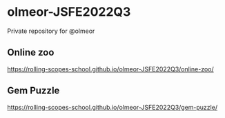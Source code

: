 # olmeor-JSFE2022Q3
Private repository for @olmeor

## Online zoo
https://rolling-scopes-school.github.io/olmeor-JSFE2022Q3/online-zoo/

## Gem Puzzle
https://rolling-scopes-school.github.io/olmeor-JSFE2022Q3/gem-puzzle/
